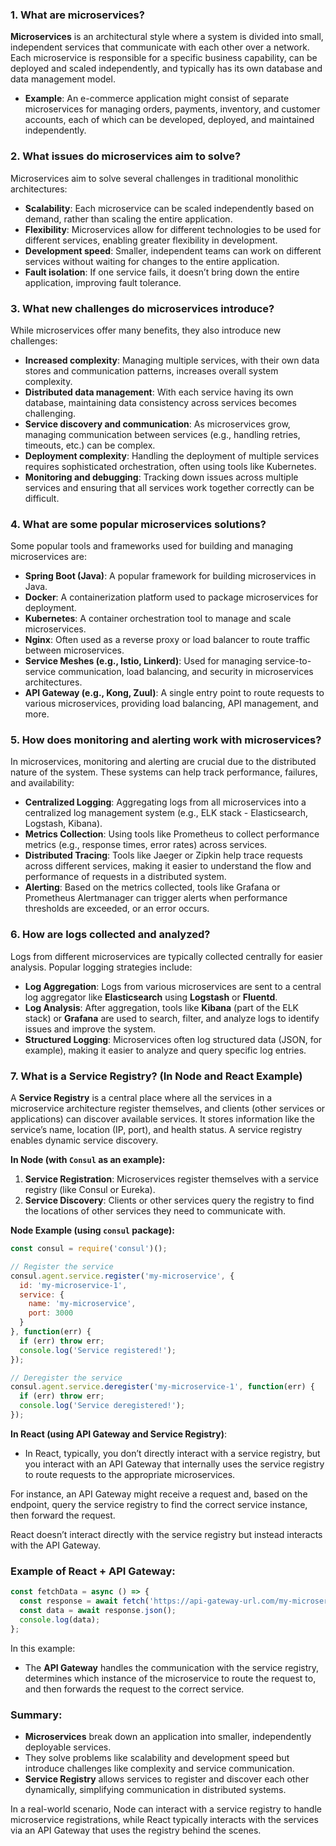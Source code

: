 ### 1. **What are microservices?**

**Microservices** is an architectural style where a system is divided into small, independent services that communicate with each other over a network. Each microservice is responsible for a specific business capability, can be deployed and scaled independently, and typically has its own database and data management model.

- **Example**: An e-commerce application might consist of separate microservices for managing orders, payments, inventory, and customer accounts, each of which can be developed, deployed, and maintained independently.

### 2. **What issues do microservices aim to solve?**

Microservices aim to solve several challenges in traditional monolithic architectures:

- **Scalability**: Each microservice can be scaled independently based on demand, rather than scaling the entire application.
- **Flexibility**: Microservices allow for different technologies to be used for different services, enabling greater flexibility in development.
- **Development speed**: Smaller, independent teams can work on different services without waiting for changes to the entire application.
- **Fault isolation**: If one service fails, it doesn’t bring down the entire application, improving fault tolerance.

### 3. **What new challenges do microservices introduce?**

While microservices offer many benefits, they also introduce new challenges:

- **Increased complexity**: Managing multiple services, with their own data stores and communication patterns, increases overall system complexity.
- **Distributed data management**: With each service having its own database, maintaining data consistency across services becomes challenging.
- **Service discovery and communication**: As microservices grow, managing communication between services (e.g., handling retries, timeouts, etc.) can be complex.
- **Deployment complexity**: Handling the deployment of multiple services requires sophisticated orchestration, often using tools like Kubernetes.
- **Monitoring and debugging**: Tracking down issues across multiple services and ensuring that all services work together correctly can be difficult.

### 4. **What are some popular microservices solutions?**

Some popular tools and frameworks used for building and managing microservices are:

- **Spring Boot (Java)**: A popular framework for building microservices in Java.
- **Docker**: A containerization platform used to package microservices for deployment.
- **Kubernetes**: A container orchestration tool to manage and scale microservices.
- **Nginx**: Often used as a reverse proxy or load balancer to route traffic between microservices.
- **Service Meshes (e.g., Istio, Linkerd)**: Used for managing service-to-service communication, load balancing, and security in microservices architectures.
- **API Gateway (e.g., Kong, Zuul)**: A single entry point to route requests to various microservices, providing load balancing, API management, and more.

### 5. **How does monitoring and alerting work with microservices?**

In microservices, monitoring and alerting are crucial due to the distributed nature of the system. These systems can help track performance, failures, and availability:

- **Centralized Logging**: Aggregating logs from all microservices into a centralized log management system (e.g., ELK stack - Elasticsearch, Logstash, Kibana).
- **Metrics Collection**: Using tools like Prometheus to collect performance metrics (e.g., response times, error rates) across services.
- **Distributed Tracing**: Tools like Jaeger or Zipkin help trace requests across different services, making it easier to understand the flow and performance of requests in a distributed system.
- **Alerting**: Based on the metrics collected, tools like Grafana or Prometheus Alertmanager can trigger alerts when performance thresholds are exceeded, or an error occurs.

### 6. **How are logs collected and analyzed?**

Logs from different microservices are typically collected centrally for easier analysis. Popular logging strategies include:

- **Log Aggregation**: Logs from various microservices are sent to a central log aggregator like **Elasticsearch** using **Logstash** or **Fluentd**.
- **Log Analysis**: After aggregation, tools like **Kibana** (part of the ELK stack) or **Grafana** are used to search, filter, and analyze logs to identify issues and improve the system.
- **Structured Logging**: Microservices often log structured data (JSON, for example), making it easier to analyze and query specific log entries.

### 7. **What is a Service Registry? (In Node and React Example)**

A **Service Registry** is a central place where all the services in a microservice architecture register themselves, and clients (other services or applications) can discover available services. It stores information like the service’s name, location (IP, port), and health status. A service registry enables dynamic service discovery.

**In Node (with `Consul` as an example):**
1. **Service Registration**: Microservices register themselves with a service registry (like Consul or Eureka).
2. **Service Discovery**: Clients or other services query the registry to find the locations of other services they need to communicate with.

**Node Example (using `consul` package):**
```javascript
const consul = require('consul')();

// Register the service
consul.agent.service.register('my-microservice', {
  id: 'my-microservice-1',
  service: {
    name: 'my-microservice',
    port: 3000
  }
}, function(err) {
  if (err) throw err;
  console.log('Service registered!');
});

// Deregister the service
consul.agent.service.deregister('my-microservice-1', function(err) {
  if (err) throw err;
  console.log('Service deregistered!');
});
```

**In React (using API Gateway and Service Registry)**:
- In React, typically, you don’t directly interact with a service registry, but you interact with an API Gateway that internally uses the service registry to route requests to the appropriate microservices.
  
For instance, an API Gateway might receive a request and, based on the endpoint, query the service registry to find the correct service instance, then forward the request.

React doesn’t interact directly with the service registry but instead interacts with the API Gateway.

### Example of React + API Gateway:

```javascript
const fetchData = async () => {
  const response = await fetch('https://api-gateway-url.com/my-microservice-endpoint');
  const data = await response.json();
  console.log(data);
};
```

In this example:
- The **API Gateway** handles the communication with the service registry, determines which instance of the microservice to route the request to, and then forwards the request to the correct service.

### Summary:
- **Microservices** break down an application into smaller, independently deployable services.
- They solve problems like scalability and development speed but introduce challenges like complexity and service communication.
- **Service Registry** allows services to register and discover each other dynamically, simplifying communication in distributed systems. 

In a real-world scenario, Node can interact with a service registry to handle microservice registrations, while React typically interacts with the services via an API Gateway that uses the registry behind the scenes.